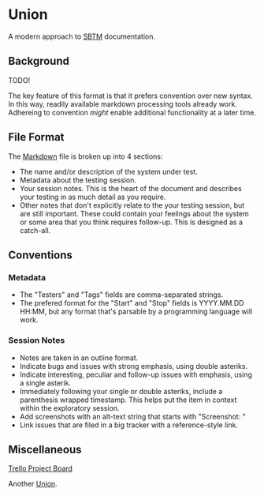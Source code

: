 # Union

A modern approach to [SBTM](https://en.wikipedia.org/wiki/Session-based_testing) documentation.

## Background

TODO!

The key feature of this format is that it prefers convention over new syntax. In this way, readily available markdown processing tools already work. Adhereing to convention *might* enable additional functionality at a later time.

## File Format

The [Markdown](https://daringfireball.net/projects/markdown/) file is broken up into 4 sections:

-   The name and/or description of the system under test.
-   Metadata about the testing session.
-   Your session notes. This is the heart of the document and describes your testing in as much detail as you require.
-   Other notes that don't explicitly relate to the your testing session, but are still important. These could contain your feelings about the system or some area that you think requires follow-up. This is designed as a catch-all.

## Conventions

### Metadata

-   The "Testers" and "Tags" fields are comma-separated strings.
-   The prefered format for the "Start" and "Stop" fields is YYYY.MM.DD HH:MM, but any format that's parsable by a programming language will work.

### Session Notes

-   Notes are taken in an outline format.
-   Indicate bugs and issues with strong emphasis, using double asteriks.
-   Indicate interesting, peculiar and follow-up issues with emphasis, using a single asterik.
-   Immediately following your single or double asteriks, include a parenthesis wrapped timestamp. This helps put the item in context within the exploratory session.
-   Add screenshots with an alt-text string that starts with "Screenshot: "
-   Link issues that are filed in a big tracker with a reference-style link.

## Miscellaneous

[Trello Project Board](https://trello.com/b/F8GEZdSW/union)

Another [Union](https://en.wikipedia.org/wiki/Lake_Union).
